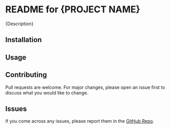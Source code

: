 # README for {PROJECT NAME}

{Description}

## Installation

## Usage

## Contributing

Pull requests are welcome. For major changes, please open an issue first to discuss what you would like to change.

## Issues

If you come across any issues, please report them in the [GitHub Repo](https://github.com/{username}/{project}).
